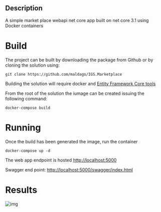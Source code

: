 ## Description

A simple market place webapi net core app built on net core 3.1 using Docker containers

# Build

The project can be built by downloading the package from Github or by cloning the solution using:

```git clone https://github.com/maldago/IGS.Marketplace```

Building the solution will require docker and [Entity Framework Core tools](https://docs.microsoft.com/en-us/ef/core/cli/dotnet)

From the root of the solution the iumage can be created issuing the following command:

```docker-compose build``` 

# Running


Once the build has been generated the image, run the container 

```docker-compose up -d```

The web app endpoint is hosted [http://localhost:5000](http://localhost:5000)

Swagger end point: [http://localhost:5000/swagger/index.html](http://localhost:5000/swagger/index.html)

# Results 


![img](https://github.com/maldago/IGS.Marketplace/)
